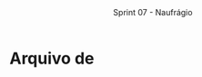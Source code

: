 <header>
    Sprint 07 - Naufrágio
</header>
<div class="doc-body">
<!-- ADD O CONTEÚDO ABAIXO -->

# Arquivo de 

<!-- ADD O CONTEÚDO ACIMA -->
</div>